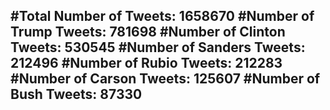 #Total Number of Tweets: 1658670 
#Number of Trump Tweets: 781698
#Number of Clinton Tweets: 530545
#Number of Sanders Tweets: 212496
#Number of Rubio Tweets: 212283
#Number of Carson Tweets: 125607
#Number of Bush Tweets: 87330
---
